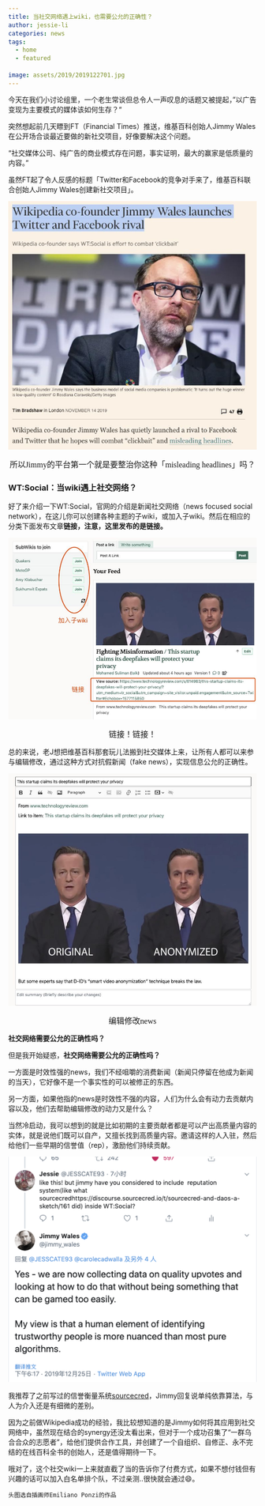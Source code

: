 ```yaml
---
title: 当社交网络遇上wiki，也需要公允的正确性？
author: jessie-li
categories: news
tags:
  - home
  - featured
 
image: assets/2019/2019122701.jpg
---
```

今天在我们小讨论组里，一个老生常谈但总令人一声叹息的话题又被提起，”以广告变现为主要模式的媒体该如何生存？“

突然想起前几天瞟到FT（Financial Times）推送，维基百科创始人Jimmy Wales在公开场合谈最近要做的新社交项目，好像要解决这个问题。

“社交媒体公司、纯广告的商业模式存在问题，事实证明，最大的赢家是低质量的内容。”

虽然FT起了令人反感的标题「Twitter和Facebook的竞争对手来了，维基百科联合创始人Jimmy Wales创建新社交项目」。

![图片](/assets/2019/2019122702.jpg) 
<center><font face="宋体" size=3>所以Jimmy的平台第一个就是要整治你这种「misleading headlines」吗？</font></center>

### WT:Social：当wiki遇上社交网络？
好了来介绍一下WT:Social，官网的介绍是新闻社交网络（news focused social network），在这儿你可以创建各种主题的子wiki，或加入子wiki。然后在相应的分类下面发布文章**链接，注意，这里发布的是链接。**

![图片](/assets/2019/2019122703.jpg)
<center><font face="宋体" size=3>链接！链接！</font></center>

总的来说，老J想把维基百科那套玩儿法搬到社交媒体上来，让所有人都可以来参与编辑修改，通过这种方式对抗假新闻（fake news），实现信息公允的正确性。

![图片](/assets/2019/2019122704.jpg)

<center><font face="宋体" size=3>编辑修改news</font></center>

**社交网络需要公允的正确性吗？**

但是我开始疑惑，**社交网络需要公允的正确性吗？**

一方面是时效性强的news，我们不经咀嚼的消费新闻（新闻只停留在他成为新闻的当天），它好像不是一个事实性的可以被修正的东西。

另一方面，如果他指的news是时效性不强的内容，人们为什么会有动力去贡献内容以及，他们去帮助编辑修改的动力又是什么？

当然冷启动，我可以想到的就是比如初期的主要贡献者都是可以产出高质量内容的实体，就是说他们既可以自产，又擅长找到高质量内容。邀请这样的人入驻，然后给他们一些早期的信誉值（rep），激励他们持续贡献。

![图片](/assets/2019/2019122705.jpg)

我推荐了之前写过的信誉衡量系统[sourcecred](http://mp.weixin.qq.com/s?__biz=MzU5NjQxNzQ3Mw==&mid=2247483884&idx=1&sn=66c6d4e8cf2c40c1960278fc0b0f7bba&chksm=fe624f42c915c654b86a56bf2f3e8aaa26a3084b7ad3cb7532cb49b0f4c0c23cf3bbc2d127dd&scene=21#wechat_redirect)，Jimmy回复说单纯依靠算法，与人为介入还是有细微的差别。

因为之前做Wikipedia成功的经验，我比较想知道的是Jimmy如何将其应用到社交网络中，虽然现在结合的synergy还没太看出来，但对于一个成功召集了“一群乌合合众的志愿者”，给他们提供合作工具，并创建了一个自组织、自修正、永不完结的在线百科全书的创始人，还是值得期待一下。

哦对了，这个社交wiki一上来就直截了当的告诉你了付费方式，如果不想付钱但有兴趣的话可以加入白名单排个队，不过亲测..很快就会通过😄。

```头图选自插画师Emiliano Ponzi的作品```